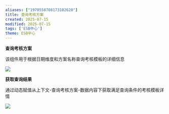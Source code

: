 ```yaml
---
aliases: ["1970558708173102620"]
title: 查询考核方案
created: 2025-07-15
modified: 2025-07-15
tags: ['ESB中心']
theme: ESB中心
---
```


**查询考核方案**

该组件用于根据日期维度和方案名称查询考核模板的详细信息

![](8b2bbe7dbf7d3c03c94f8f0e876694fc.jpg)

**获取查询结果**

通过动态赋值从上下文-查询考核方案-数据内容下获取满足查询条件的考核模板详情

![](9190de7680e7defd2a3bde33ae07d1c4.jpg)